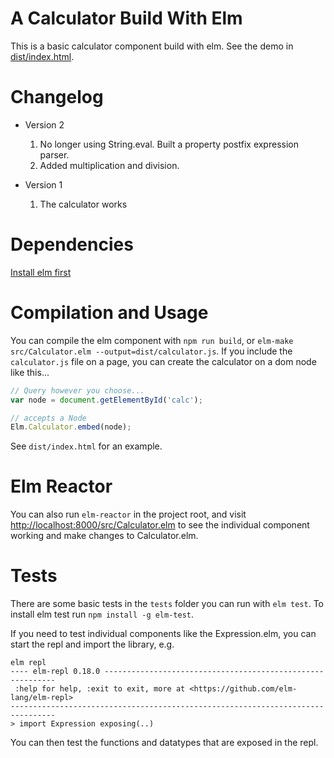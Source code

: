 # A Calculator Build With Elm

This is a basic calculator component build with elm.  See the demo in [dist/index.html](http://htmlpreview.github.io/?https://github.com/dgendill/calculator-in-elm-lang/blob/master/dist/index.html).

# Changelog

- Version 2
  1. No longer using String.eval.  Built a property postfix expression parser.
  2. Added multiplication and division.

- Version 1
  1. The calculator works

# Dependencies

[Install elm first](https://guide.elm-lang.org/install.html)

# Compilation and Usage

You can compile the elm component with `npm run build`, or `elm-make src/Calculator.elm --output=dist/calculator.js`.  If you include the `calculator.js` file on a page, you can create the
calculator on a dom node like this...

```javascript
// Query however you choose...
var node = document.getElementById('calc');

// accepts a Node
Elm.Calculator.embed(node);
```
See `dist/index.html` for an example.

# Elm Reactor

You can also run `elm-reactor` in the project root, and visit [http://localhost:8000/src/Calculator.elm](http://localhost:8000/src/Calculator.elm) to see the
individual component working and make changes to Calculator.elm.

# Tests

There are some basic tests in the `tests` folder you can run with `elm test`.  To install elm test run `npm install -g elm-test`.

If you need to test individual components like the Expression.elm, you can start the repl and import the library, e.g.

```
elm repl
---- elm-repl 0.18.0 -----------------------------------------------------------
 :help for help, :exit to exit, more at <https://github.com/elm-lang/elm-repl>
--------------------------------------------------------------------------------
> import Expression exposing(..)
```

You can then test the functions and datatypes that are exposed in the repl.
